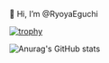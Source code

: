 👋 Hi, I’m @RyoyaEguchi

[![trophy](https://github-profile-trophy.vercel.app/?username=ryo-ma)](https://github.com/ryo-ma/github-profile-trophy)

![Anurag's GitHub stats](https://github-readme-stats.vercel.app/api/top-langs/?username=RyoyaEguchi&layout=compact)
